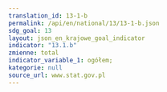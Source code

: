 ```yaml
---
translation_id: 13-1-b
permalink: /api/en/national/13/13-1-b.json
sdg_goal: 13
layout: json_en_krajowe_goal_indicator
indicator: "13.1.b"
zmienne: total
indicator_variable_1: ogółem;
kategorie: null
source_url: www.stat.gov.pl
---
```

